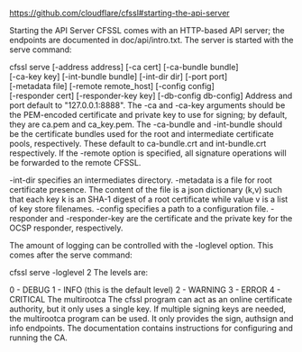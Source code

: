 https://github.com/cloudflare/cfssl#starting-the-api-server

Starting the API Server
CFSSL comes with an HTTP-based API server; the endpoints are documented in doc/api/intro.txt. The server is started with the serve command:

cfssl serve [-address address] [-ca cert] [-ca-bundle bundle] \
            [-ca-key key] [-int-bundle bundle] [-int-dir dir] [-port port] \
            [-metadata file] [-remote remote_host] [-config config] \
            [-responder cert] [-responder-key key] [-db-config db-config]
Address and port default to "127.0.0.1:8888". The -ca and -ca-key arguments should be the PEM-encoded certificate and private key to use for signing; by default, they are ca.pem and ca_key.pem. The -ca-bundle and -int-bundle should be the certificate bundles used for the root and intermediate certificate pools, respectively. These default to ca-bundle.crt and int-bundle.crt respectively. If the -remote option is specified, all signature operations will be forwarded to the remote CFSSL.

-int-dir specifies an intermediates directory. -metadata is a file for root certificate presence. The content of the file is a json dictionary (k,v) such that each key k is an SHA-1 digest of a root certificate while value v is a list of key store filenames. -config specifies a path to a configuration file. -responder and -responder-key are the certificate and the private key for the OCSP responder, respectively.

The amount of logging can be controlled with the -loglevel option. This comes after the serve command:

cfssl serve -loglevel 2
The levels are:

0 - DEBUG
1 - INFO (this is the default level)
2 - WARNING
3 - ERROR
4 - CRITICAL
The multirootca
The cfssl program can act as an online certificate authority, but it only uses a single key. If multiple signing keys are needed, the multirootca program can be used. It only provides the sign, authsign and info endpoints. The documentation contains instructions for configuring and running the CA.

